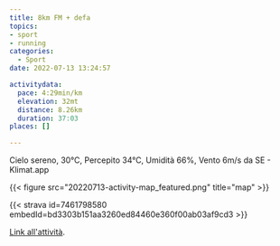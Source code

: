 ```yaml
---
title: 8km FM + defa
topics:
- sport
- running
categories:
  - Sport
date: 2022-07-13 13:24:57

activitydata:
  pace: 4:29min/km
  elevation: 32mt
  distance: 8.26km
  duration: 37:03
places: []

---
```


Cielo sereno, 30°C, Percepito 34°C, Umidità 66%, Vento 6m/s da SE - Klimat.app

<!--more-->




{{<  figure src="20220713-activity-map_featured.png" title="map" >}}


{{< strava id=7461798580 embedId=bd3303b151aa3260ed84460e360f00ab03af9cd3 >}}

[Link all'attività](https://strava.com/activities/7461798580).

